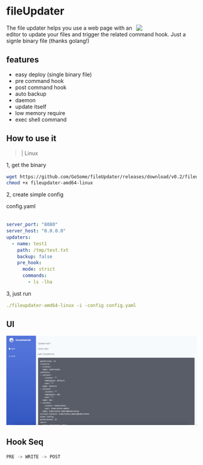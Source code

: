 # fileUpdater 
<img align="right" width="160px" src="https://raw.githubusercontent.com/GoSome/fileUpdater/master/logo/fileupdater.png">


The file updater helps you use a web page with an editor to update your files and trigger the related command hook.
Just a signle binary file (thanks golang!)


## features
* easy deploy (single binary file)
* pre command hook
* post command hook
* auto backup
* daemon
* update itself
* low memory require
* exec shell command

## How to use it

>| Linux

1, get the binary
```bash
wget https://github.com/GoSome/fileUpdater/releases/download/v0.2/fileupdater-amd64-linux
chmod +x fileupdater-amd64-linux
```
2, create simple config

config.yaml
```yaml

server_port: "8080"
server_host: "0.0.0.0"
updaters:
  - name: test1
    path: /tmp/test.txt
    backup: false
    pre_hook:
      mode: strict
      commands:
        - ls -lha

```

3, just run

```yaml
./fileupdater-amd64-linux -i -config config.yaml
```
## UI

![fileUpdater](./ui.png)


## Hook Seq

```bash
PRE -> WRITE -> POST
```
